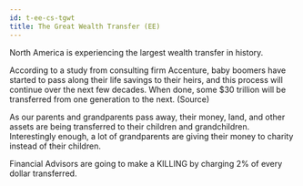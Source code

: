 ```yaml
---
id: t-ee-cs-tgwt
title: The Great Wealth Transfer (EE)
---
```


North America is experiencing the largest wealth transfer in history.

According to a study from consulting firm Accenture, baby boomers have started to pass along their life savings to their heirs, and this process will continue over the next few decades. When done, some $30 trillion will be transferred from one generation to the next. (Source)

As our parents and grandparents pass away, their money, land, and other assets are being transferred to their children and grandchildren. Interestingly enough, a lot of grandparents are giving their money to charity instead of their children.

Financial Advisors are going to make a KILLING by charging 2% of every dollar transferred.
